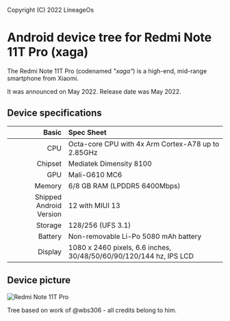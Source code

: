 Copyright (C) 2022 LineageOs
# Android device tree for Redmi Note 11T Pro (xaga)

The Redmi Note 11T Pro (codenamed _"xaga"_) is a high-end, mid-range smartphone from Xiaomi.

It was announced on May 2022. Release date was May 2022.

## Device specifications

Basic   | Spec Sheet
-------:|:-------------------------
CPU     | Octa-core CPU with 4x Arm Cortex-A78 up to 2.85GHz
Chipset | Mediatek Dimensity 8100
GPU     | Mali-G610 MC6
Memory  | 6/8 GB RAM (LPDDR5 6400Mbps)
Shipped Android Version | 12 with MIUI 13
Storage | 128/256 (UFS 3.1)
Battery | Non-removable Li-Po 5080 mAh battery
Display | 1080 x 2460 pixels, 6.6 inches, 30/48/50/60/90/120/144 hz, IPS LCD

## Device picture
![Redmi Note 11T Pro](https://cdn.cnbj0.fds.api.mi-img.com/b2c-shopapi-pms/pms_1653384568.5698588.png)

Tree based on work of @wbs306 - all credits belong to him.
